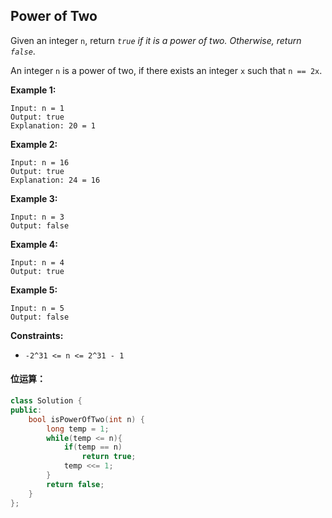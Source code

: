 ## Power of Two

Given an integer `n`, return *`true` if it is a power of two. Otherwise, return `false`*.

An integer `n` is a power of two, if there exists an integer `x` such that `n == 2x`.

**Example 1:**

```
Input: n = 1
Output: true
Explanation: 20 = 1
```

**Example 2:**

```
Input: n = 16
Output: true
Explanation: 24 = 16
```

**Example 3:**

```
Input: n = 3
Output: false
```

**Example 4:**

```
Input: n = 4
Output: true
```

**Example 5:**

```
Input: n = 5
Output: false
```

**Constraints:**

- `-2^31 <= n <= 2^31 - 1`

#### 位运算：

```c++
class Solution {
public:
    bool isPowerOfTwo(int n) {
        long temp = 1;
        while(temp <= n){
            if(temp == n)
                return true;
            temp <<= 1;
        }
        return false;
    }
};
```


